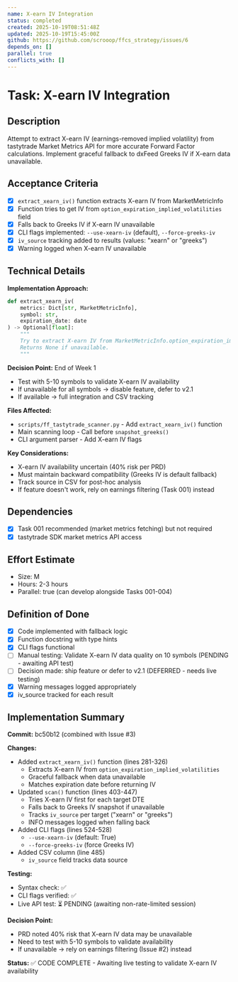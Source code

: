 ```yaml
---
name: X-earn IV Integration
status: completed
created: 2025-10-19T08:51:48Z
updated: 2025-10-19T15:45:00Z
github: https://github.com/scrooop/ffcs_strategy/issues/6
depends_on: []
parallel: true
conflicts_with: []
---
```


# Task: X-earn IV Integration

## Description
Attempt to extract X-earn IV (earnings-removed implied volatility) from tastytrade Market Metrics API for more accurate Forward Factor calculations. Implement graceful fallback to dxFeed Greeks IV if X-earn data unavailable.

## Acceptance Criteria
- [x] `extract_xearn_iv()` function extracts X-earn IV from MarketMetricInfo
- [x] Function tries to get IV from `option_expiration_implied_volatilities` field
- [x] Falls back to Greeks IV if X-earn IV unavailable
- [x] CLI flags implemented: `--use-xearn-iv` (default), `--force-greeks-iv`
- [x] `iv_source` tracking added to results (values: "xearn" or "greeks")
- [x] Warning logged when X-earn IV unavailable

## Technical Details

**Implementation Approach:**
```python
def extract_xearn_iv(
    metrics: Dict[str, MarketMetricInfo],
    symbol: str,
    expiration_date: date
) -> Optional[float]:
    """
    Try to extract X-earn IV from MarketMetricInfo.option_expiration_implied_volatilities.
    Returns None if unavailable.
    """
```

**Decision Point:** End of Week 1
- Test with 5-10 symbols to validate X-earn IV availability
- If unavailable for all symbols → disable feature, defer to v2.1
- If available → full integration and CSV tracking

**Files Affected:**
- `scripts/ff_tastytrade_scanner.py` - Add `extract_xearn_iv()` function
- Main scanning loop - Call before `snapshot_greeks()`
- CLI argument parser - Add X-earn IV flags

**Key Considerations:**
- X-earn IV availability uncertain (40% risk per PRD)
- Must maintain backward compatibility (Greeks IV is default fallback)
- Track source in CSV for post-hoc analysis
- If feature doesn't work, rely on earnings filtering (Task 001) instead

## Dependencies
- [x] Task 001 recommended (market metrics fetching) but not required
- [x] tastytrade SDK market metrics API access

## Effort Estimate
- Size: M
- Hours: 2-3 hours
- Parallel: true (can develop alongside Tasks 001-004)

## Definition of Done
- [x] Code implemented with fallback logic
- [x] Function docstring with type hints
- [x] CLI flags functional
- [ ] Manual testing: Validate X-earn IV data quality on 10 symbols (PENDING - awaiting API test)
- [ ] Decision made: ship feature or defer to v2.1 (DEFERRED - needs live testing)
- [x] Warning messages logged appropriately
- [x] iv_source tracked for each result

## Implementation Summary

**Commit:** bc50b12 (combined with Issue #3)

**Changes:**
- Added `extract_xearn_iv()` function (lines 281-326)
  - Extracts X-earn IV from `option_expiration_implied_volatilities`
  - Graceful fallback when data unavailable
  - Matches expiration date before returning IV
- Updated `scan()` function (lines 403-447)
  - Tries X-earn IV first for each target DTE
  - Falls back to Greeks IV snapshot if unavailable
  - Tracks `iv_source` per target ("xearn" or "greeks")
  - INFO messages logged when falling back
- Added CLI flags (lines 524-528)
  - `--use-xearn-iv` (default: True)
  - `--force-greeks-iv` (force Greeks IV)
- Added CSV column (line 485)
  - `iv_source` field tracks data source

**Testing:**
- Syntax check: ✅
- CLI flags verified: ✅
- Live API test: ⏳ PENDING (awaiting non-rate-limited session)

**Decision Point:**
- PRD noted 40% risk that X-earn IV data may be unavailable
- Need to test with 5-10 symbols to validate availability
- If unavailable → rely on earnings filtering (Issue #2) instead

**Status:** ✅ CODE COMPLETE - Awaiting live testing to validate X-earn IV availability

